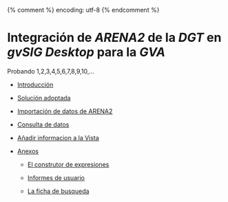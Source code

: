 {% comment %} encoding: utf-8 {% endcomment %}

# Integración de *ARENA2* de la *DGT* en *gvSIG Desktop* para la *GVA*

Probando 1,2,3,4,5,6,7,8,9,10,...


* [Introducción](accidentes/gva/introduccion.md)

* [Solución adoptada](accidentes/gva/solucion_adoptada.md)

* [Importación de datos de ARENA2](accidentes/gva/importacion_datos.md)

* [Consulta de datos](accidentes/gva/consulta_datos/index.md)

* [Añadir informacion a la Vista](accidentes/gva/anadir_a_la_vista/index.md)

* [Anexos](herramientas/index.md)

  * [El construtor de expresiones](herramientas/ficha_de_busqueda/introduccion.md)

  * [Informes de usuario](herramientas/ficha_de_busqueda/introduccion.md)
  
  * [La ficha de busqueda](herramientas/ficha_de_busqueda/index.md)
